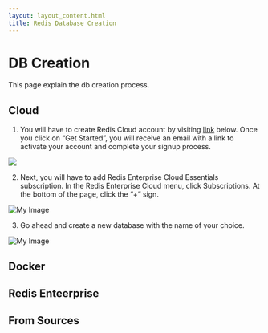 ```yaml
---
layout: layout_content.html
title: Redis Database Creation
---
```


# DB Creation

This page explain the db creation process.


## Cloud

1. You will have to create Redis Cloud account by visiting [link](https://redislabs.com/try-redis-modules-for-free) below. Once you click on “Get Started”, you will receive an email with a link to activate your account and complete your signup process.

[![](https://github.com/ajeetraina/redis-developer/blob/master/content/get-started/images/recloud.png)](https://redislabs.com/try-redis-modules-for-free)

2.  Next, you will have to add  Redis Enterprise Cloud Essentials subscription. In the Redis Enterprise Cloud menu, click Subscriptions. At the bottom of the page, click the “+” sign.

![My Image](https://github.com/ajeetraina/redis-developer/blob/master/content/get-started/images/recloud2.png)

3. Go ahead and create a new database with the name of your choice.

![My Image](https://github.com/ajeetraina/redis-developer/blob/master/content/get-started/images/recloud3.png)





## Docker


## Redis Enteerprise


## From Sources




